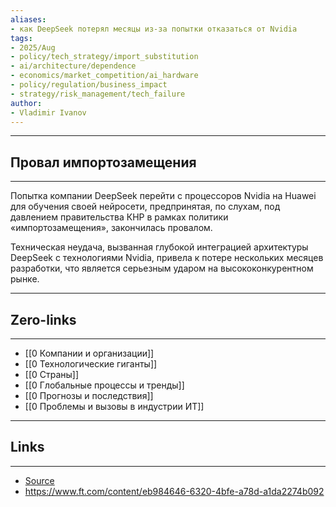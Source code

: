 ```yaml
---
aliases: 
- как DeepSeek потерял месяцы из-за попытки отказаться от Nvidia
tags:
- 2025/Aug
- policy/tech_strategy/import_substitution
- ai/architecture/dependence
- economics/market_competition/ai_hardware
- policy/regulation/business_impact
- strategy/risk_management/tech_failure
author:
- Vladimir Ivanov
---
```

-----
##  Провал импортозамещения
-----
Попытка компании DeepSeek перейти с процессоров Nvidia на Huawei для обучения своей нейросети, предпринятая, по слухам, под давлением правительства КНР в рамках политики «импортозамещения», закончилась провалом. 

Техническая неудача, вызванная глубокой интеграцией архитектуры DeepSeek с технологиями Nvidia, привела к потере нескольких месяцев разработки, что является серьезным ударом на высококонкурентном рынке.

---
## Zero-links
---
- [[0 Компании и организации]]
- [[0 Технологические гиганты]]
- [[0 Страны]]
- [[0 Глобальные процессы и тренды]]
- [[0 Прогнозы и последствия]]
- [[0 Проблемы и вызовы в индустрии ИТ]]

---
## Links
---
- [Source](https://t.me/turboproject/1975)
- https://www.ft.com/content/eb984646-6320-4bfe-a78d-a1da2274b092